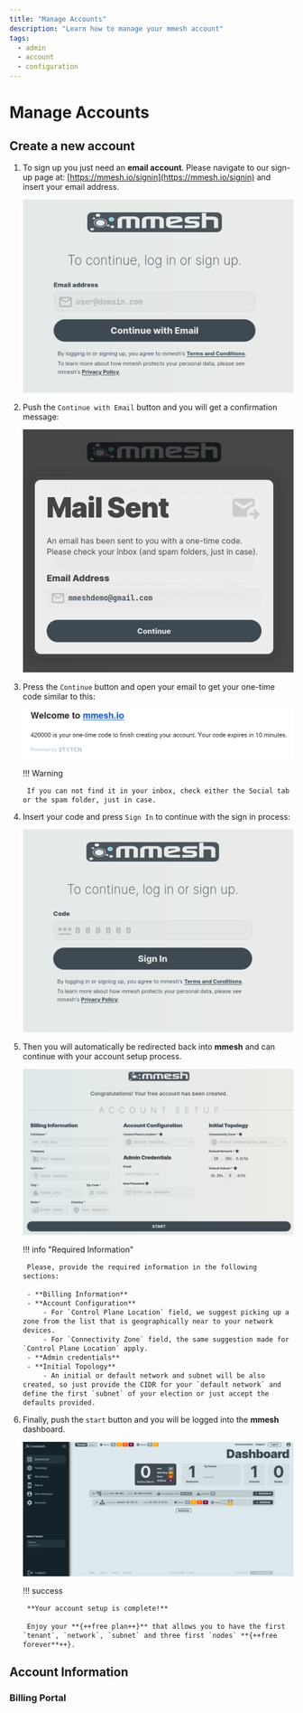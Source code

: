 ```yaml
---
title: "Manage Accounts"
description: "Learn how to manage your mmesh account"
tags:
  - admin
  - account
  - configuration
---
```


# Manage Accounts

## Create a new account

1. To sign up you just need an **email account**. Please navigate to our sign-up page at: [https://mmesh.io/signin](https://mmesh.io/signin) and insert your email address.

    ![Sign up.](../assets/images/account/mmesh-signup.png)
  
2. Push the `Continue with Email` button and you will get a confirmation message:

    ![Mail sent confirmation.](../assets/images/account/mail-sent-confirmation.png)

3. Press the `Continue` button and open your email to get your one-time code similar to this:

    ![Sample code email.](../assets/images/account/stytch-code.png)

    !!! Warning

        If you can not find it in your inbox, check either the Social tab or the spam folder, just in case.
    
4. Insert your code and press `Sign In` to continue with the sign in process:

    ![Code verification.](../assets/images/account/code-verification.png)

5. Then you will automatically be redirected back into **mmesh** and can continue with your account setup process.

    ![Account Setup.](../assets/images/account/account-setup.png)

    !!! info "Required Information"

        Please, provide the required information in the following sections:

        - **Billing Information**
        - **Account Configuration**
            - For `Control Plane Location` field, we suggest picking up a zone from the list that is geographically near to your network devices.
            - For `Connectivity Zone` field, the same suggestion made for `Control Plane Location` apply.
        - **Admin credentials**
        - **Initial Topology**
            - An initial or default network and subnet will be also created, so just provide the CIDR for your `default network` and define the first `subnet` of your election or just accept the defaults provided.

6. Finally, push the `start` button and you will be logged into the **mmesh** dashboard.

    ![Initial Dashboard.](../assets/images/account/initial-dashboard.png)

    !!! success

        **Your account setup is complete!** 
    
        Enjoy your **{++free plan++}** that allows you to have the first `tenant`, `network`, `subnet` and three first `nodes` **{++free forever**++}.

## Account Information

### Billing Portal